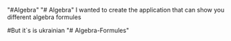 "#Algebra" 
"# Algebra" 
I wanted to create the application that can show you different algebra formules

#But it`s is ukrainian
"# Algebra-Formules" 
